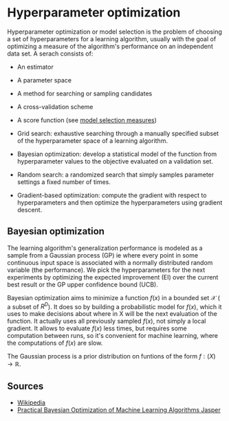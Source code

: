 # Hyperparameter optimization

Hyperparameter optimization or model selection is the problem of choosing a set of hyperparameters for a learning algorithm, usually with the goal of optimizing a measure of the algorithm's performance on an independent data set. A serach consists of:

* An estimator
* A parameter space
* A method for searching or sampling candidates
* A cross-validation scheme
* A score function (see [model selection measures](model_selection_measures.md))

* Grid search:  exhaustive searching through a manually specified subset of the hyperparameter space of a learning algorithm.
* Bayesian optimization: develop a statistical model of the function from hyperparameter values to the objective evaluated on a validation set.
* Random search: a randomized search that simply samples parameter settings a fixed number of times.
* Gradient-based optimization: compute the gradient with respect to hyperparameters and then optimize the hyperparameters using gradient descent.

## Bayesian optimization

The learning algorithm's generalization performance is modeled as a sample from a Gaussian process (GP) ie where every point in some continuous input space is associated with a normally distributed random variable (the performance). We pick the hyperparameters for the next experiments by optimizing the expected improvement (EI) over the current best result or the GP upper confidence bound (UCB).

Bayesian optimization aims to minimize a function $f(x)$ in a bounded set $\mathcal{X}$ ( a subset of $R^D$). It does so by building a probabilistic model for $f(x)$, which it uses to make decisions about where in X will be the next evaluation of the function. It actually uses all previously sampled $f(x)$, not simply a local gradient. It allows to evaluate $f(x)$ less times, but requires some computation between runs, so it's convenient for machine learning, where the computations of $f(x)$ are slow.

The Gaussian process is a prior distribution on funtions of the form $f : \mathcal(X) \rightarrow \mathbb{R}$.

## Sources

* [Wikipedia](https://en.wikipedia.org/wiki/Hyperparameter_optimization)
* [Practical Bayesian Optimization of Machine Learning Algorithms Jasper](https://papers.nips.cc/paper/4522-practical-bayesian-optimization-of-machine-learning-algorithms.pdf)
